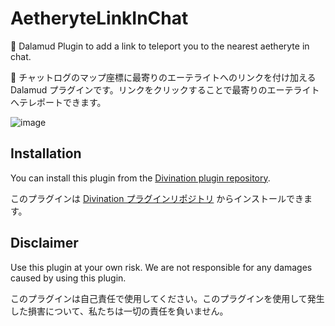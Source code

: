 # AetheryteLinkInChat

🚀 Dalamud Plugin to add a link to teleport you to the nearest aetheryte in chat.

🚀 チャットログのマップ座標に最寄りのエーテライトへのリンクを付け加える Dalamud プラグインです。リンクをクリックすることで最寄りのエーテライトへテレポートできます。

![image](https://user-images.githubusercontent.com/7302150/206868416-b76669cb-10d8-47d8-a51e-d6dcef0a937d.png)

## Installation

You can install this plugin from the [Divination plugin repository](https://github.com/horoscope-dev/Dalamud.DivinationPluginRepo).

このプラグインは [Divination プラグインリポジトリ](https://github.com/horoscope-dev/Dalamud.DivinationPluginRepo) からインストールできます。

## Disclaimer

Use this plugin at your own risk. We are not responsible for any damages caused by using this plugin.

このプラグインは自己責任で使用してください。このプラグインを使用して発生した損害について、私たちは一切の責任を負いません。
